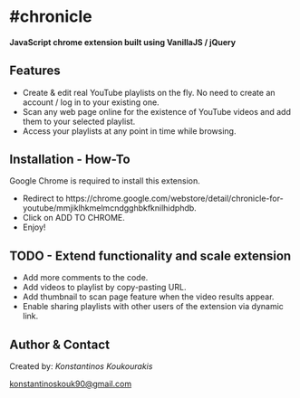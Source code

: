 <h1>#chronicle</h1>

<h4>JavaScript chrome extension built using VanillaJS / jQuery</h4>

<h2>Features</h2>

<ul>
	<li>Create &amp; edit real YouTube playlists on the fly. No need to create an account / log in to your existing one.</li>
	<li>Scan any web page online for the existence of YouTube videos and add them to your selected playlist.</li>
	<li>Access your playlists at any point in time while browsing.</li>
</ul>

<h2>Installation - How-To</h2>

<p>Google Chrome is required to install this extension.</p>
<ul>
	<li>Redirect to https://chrome.google.com/webstore/detail/chronicle-for-youtube/mmjiklhkmelmcndgghbkfknilhidphdb.</li>
	<li>Click on ADD TO CHROME.</li>
	<li>Enjoy!</li>
</ul>

<h2>TODO - Extend functionality and scale extension</h2>

<ul>
	<li>Add more comments to the code.</li>
	<li>Add videos to playlist by copy-pasting URL.</li>
	<li>Add thumbnail to scan page feature when the video results appear.</li>
	<li>Enable sharing playlists with other users of the extension via dynamic link.</li>
</ul>

<h2>Author & Contact</h2>

<p>Created by: <i>Konstantinos Koukourakis</i></p>
<p><a href="mailto:konstantinoskouk90@gmail.com" target="_top">konstantinoskouk90@gmail.com</a></p>
